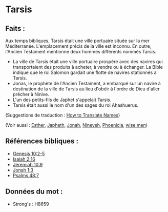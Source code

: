 # Tarsis

## Faits :

Aux temps bibliques, Tarsis était une ville portuaire située sur la mer Méditerranée. L'emplacement précis de la ville est inconnu. En outre, l'Ancien Testament mentionne deux hommes différents nommés Tarsis.

* La ville de Tarsis était une ville portuaire prospère avec des navires qui transportaient des produits à acheter, à vendre ou à échanger. La Bible indique que le roi Salomon gardait une flotte de navires stationnés à Tarsis.
* Jonas, le prophète de l'Ancien Testament, a embarqué sur un navire à destination de la ville de Tarsis au lieu d'obéir à l'ordre de Dieu d'aller prêcher à Ninive.
* L'un des petits-fils de Japhet s'appelait Tarsis.
* Tarsis était aussi le nom d'un des sages du roi Ahashuerus.

(Suggestions de traduction : [How to Translate Names](rc://en/ta/man/translate/translate-names))

(Voir aussi : [Esther](../names/esther.md), [Japheth](../names/japheth.md), [Jonah](../names/jonah.md), [Nineveh](../names/nineveh.md), [Phoenicia](../names/phonecia.md), [wise men](../other/wisemen.md))

## Références bibliques :

* [Genesis 10:2-5](rc://en/tn/help/gen/10/02)
* [Isaiah 2:16](rc://en/tn/help/isa/02/16)
* [Jeremiah 10:9](rc://en/tn/help/jer/10/09)
* [Jonah 1:3](rc://en/tn/help/jon/01/03)
* [Psalms 48:7](rc://en/tn/help/psa/048/07)

## Données du mot :

* Strong's : H8659
